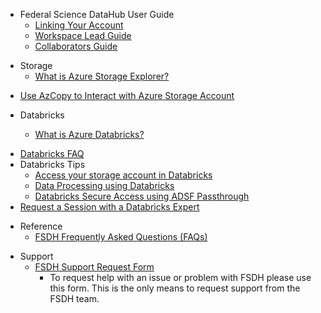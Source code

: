 - Federal Science DataHub User Guide
  - [Linking Your Account](/UserGuide/Onboarding/Link-Account.md)
  - [Workspace Lead Guide](/UserGuide/Onboarding/Onboard-Workspace-Lead.md)
  - [Collaborators Guide](/UserGuide/Onboarding/Onboard-Collaborator.md) 
     
<!-- - Workspaces
  - [What is a Workspace in FSDH?](/UserGuide/Workspace/Workspace.md)
  - [How to Request a Workspace](/UserGuide/Workspace/Request-workspace.md)
  - [Workspace Profile (Metadata)](/UserGuide/Workspace/Workspace-Profile-Metadata.md) -->

<!-- - Collaboration
  - [How to Invite Collaborators to your Workspace](/UserGuide/Workspace/Invite-Collaborator.md)  -->
  
- Storage
  - [What is Azure Storage Explorer?](/UserGuide/Storage/Datahub-AzureStorage.md)
<!--   - [How to Request Storage](/UserGuide/Storage/Request-storage.md) -->
  - [Use AzCopy to Interact with Azure Storage Account](/UserGuide/Storage/Use-AzCopy.md)

- Databricks
  - [What is Azure Databricks?](/UserGuide/Databricks/Databricks.md)
<!--   - [How to Request Databricks](/UserGuide/Databricks/Request-databricks.md) -->
  - [Databricks FAQ](/UserGuide/Databricks/Databricks-FAQ.md)
  - Databricks Tips 
    - [Access your storage account in Databricks](/UserGuide/Databricks/Access-your-storage-account-in-Databricks.md)
    - [Data Processing using Databricks](/UserGuide/Databricks/Data-Processing-using-Databricks.md)
    - [Databricks Secure Access using ADSF Passthrough](/UserGuide/Databricks/Databricks---Secure-Access-using-ADSF-Passthrough.md)
  - [Request a Session with a Databricks Expert](/UserGuide/Databricks/Request-databricks-session.md)

<!-- - Monitor Cloud Credits and Consumption
  - Report (TBD) -->
  
- Reference
  - [FSDH Frequently Asked Questions (FAQs)](/UserGuide/FSDH-FAQs.md)
<!--   - [FSDH Proof-of-Concept Kick-off Deck (April 2023)]( add link when complete )  -->
  
- Support
  - [FSDH Support Request Form](https://forms.office.com/r/zk82ehvUtv)
     - To request help with an issue or problem with FSDH please use this form. This is the only means to request support from the FSDH team.
 
